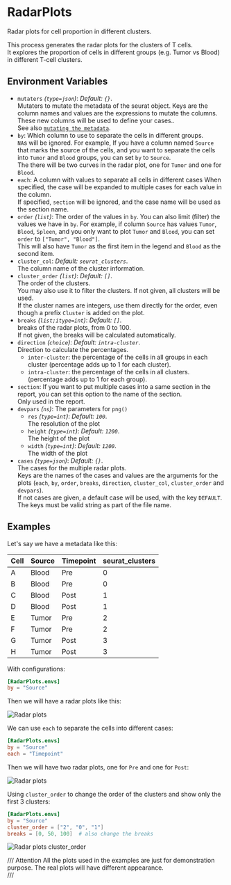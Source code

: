 # RadarPlots

Radar plots for cell proportion in different clusters.

This process generates the radar plots for the clusters of T cells.<br />
It explores the proportion of cells in different groups (e.g. Tumor vs Blood)
in different T-cell clusters.<br />

## Environment Variables

- `mutaters` *(`type=json`)*: *Default: `{}`*. <br />
    Mutaters to mutate the metadata of the seurat object. Keys are the column names and values are the expressions to mutate the columns. These new columns will be used to define your cases..<br />
    See also
    [`mutating the metadata`](../configurations.md#mutating-the-metadata).<br />
- `by`:
    Which column to use to separate the cells in different groups.<br />
    `NA`s will be ignored. For example, If you have a column named `Source`
    that marks the source of the cells, and you want to separate the cells
    into `Tumor` and `Blood` groups, you can set `by` to `Source`.<br />
    The there will be two curves in the radar plot, one for `Tumor` and
    one for `Blood`.<br />
- `each`:
    A column with values to separate all cells in different cases
    When specified, the case will be expanded to multiple cases for
    each value in the column.<br />
    If specified, `section` will be ignored, and the case name will
    be used as the section name.<br />
- `order` *(`list`)*:
    The order of the values in `by`. You can also limit
    (filter) the values we have in `by`. For example, if column `Source`
    has values `Tumor`, `Blood`, `Spleen`, and you only want to plot
    `Tumor` and `Blood`, you can set `order` to `["Tumor", "Blood"]`.<br />
    This will also have `Tumor` as the first item in the legend and `Blood`
    as the second item.<br />
- `cluster_col`: *Default: `seurat_clusters`*. <br />
    The column name of the cluster information.<br />
- `cluster_order` *(`list`)*: *Default: `[]`*. <br />
    The order of the clusters.<br />
    You may also use it to filter the clusters. If not given,
    all clusters will be used.<br />
    If the cluster names are integers, use them directly for the order,
    even though a prefix `Cluster` is added on the plot.<br />
- `breaks` *(`list;itype=int`)*: *Default: `[]`*. <br />
    breaks of the radar plots, from 0 to 100.<br />
    If not given, the breaks will be calculated automatically.<br />
- `direction` *(`choice`)*: *Default: `intra-cluster`*. <br />
    Direction to calculate the percentages.<br />
    - `inter-cluster`:
        the percentage of the cells in all groups
        in each cluster (percentage adds up to 1 for each cluster).<br />
    - `intra-cluster`:
        the percentage of the cells in all clusters.<br />
        (percentage adds up to 1 for each group).<br />
- `section`:
    If you want to put multiple cases into a same section
    in the report, you can set this option to the name of the section.<br />
    Only used in the report.<br />
- `devpars` *(`ns`)*:
    The parameters for `png()`
    - `res` *(`type=int`)*: *Default: `100`*. <br />
        The resolution of the plot
    - `height` *(`type=int`)*: *Default: `1200`*. <br />
        The height of the plot
    - `width` *(`type=int`)*: *Default: `1200`*. <br />
        The width of the plot
- `cases` *(`type=json`)*: *Default: `{}`*. <br />
    The cases for the multiple radar plots.<br />
    Keys are the names of the cases and values are the arguments for
    the plots (`each`, `by`, `order`, `breaks`, `direction`,
    `cluster_col`, `cluster_order` and `devpars`).<br />
    If not cases are given, a default case will be used, with the
    key `DEFAULT`.<br />
    The keys must be valid string as part of the file name.<br />

## Examples

Let's say we have a metadata like this:<br />

| Cell | Source | Timepoint | seurat_clusters |
| ---- | ------ | --------- | --------------- |
| A    | Blood  | Pre       | 0               |
| B    | Blood  | Pre       | 0               |
| C    | Blood  | Post      | 1               |
| D    | Blood  | Post      | 1               |
| E    | Tumor  | Pre       | 2               |
| F    | Tumor  | Pre       | 2               |
| G    | Tumor  | Post      | 3               |
| H    | Tumor  | Post      | 3               |

With configurations:<br />

```toml
[RadarPlots.envs]
by = "Source"
```

Then we will have a radar plots like this:<br />

![Radar plots](https://pwwang.github.io/immunopipe/processes/images/RadarPlots-default.png)

We can use `each` to separate the cells into different cases:<br />

```toml
[RadarPlots.envs]
by = "Source"
each = "Timepoint"
```

Then we will have two radar plots, one for `Pre` and one for `Post`:<br />

![Radar plots](https://pwwang.github.io/immunopipe/processes/images/RadarPlots-each.png)

Using `cluster_order` to change the order of the clusters and show only the first 3 clusters:<br />

```toml
[RadarPlots.envs]
by = "Source"
cluster_order = ["2", "0", "1"]
breaks = [0, 50, 100]  # also change the breaks
```

![Radar plots cluster_order](https://pwwang.github.io/immunopipe/processes/images/RadarPlots-cluster_order.png)

/// Attention
All the plots used in the examples are just for demonstration purpose. The real plots will have different appearance.<br />
///

